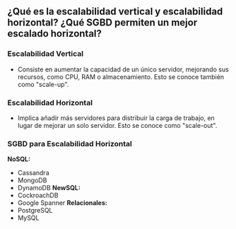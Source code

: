 ## ¿Qué es la escalabilidad vertical y escalabilidad horizontal? ¿Qué SGBD permiten un mejor escalado horizontal?


### Escalabilidad Vertical

* Consiste en aumentar la capacidad de un único servidor, mejorando sus recursos, como CPU, RAM o almacenamiento. Esto se conoce también como "scale-up".

### Escalabilidad Horizontal

* Implica añadir más servidores para distribuir la carga de trabajo, en lugar de mejorar un solo servidor. Esto se conoce como "scale-out".

### SGBD para Escalabilidad Horizontal

 __NoSQL:__
* Cassandra
* MongoDB
* DynamoDB
 __NewSQL:__
* CockroachDB
* Google Spanner
 __Relacionales:__
* PostgreSQL
* MySQL
